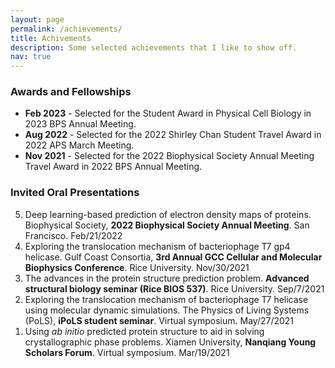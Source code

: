 ```yaml
---
layout: page
permalink: /achievements/
title: Achivements
description: Some selected achievements that I like to show off.
nav: true
---
```


### Awards and Fellowships
- **Feb 2023** - Selected for the Student Award in Physical Cell Biology in 2023 BPS Annual Meeting.
- **Aug 2022** - Selected for the 2022 Shirley Chan Student Travel Award in 2022 APS March Meeting.
- **Nov 2021** - Selected for the 2022 Biophysical Society Annual Meeting Travel Award in 2022 BPS Annual Meeting.

### Invited Oral Presentations

<ol reversed="reversed">
  <li>Deep learning-based prediction of electron density maps of proteins. Biophysical Society, <b>2022 Biophysical Society Annual Meeting</b>. San Francisco. Feb/21/2022</li>
  <li>Exploring the translocation mechanism of bacteriophage T7 gp4 helicase. Gulf Coast Consortia, <b>3rd Annual GCC Cellular and Molecular Biophysics Conference</b>. Rice University. Nov/30/2021</li>
  <li>The advances in the protein structure prediction problem. <b>Advanced structural biology seminar (Rice BIOS 537)</b>. Rice University. Sep/7/2021</li>
  <li>Exploring the translocation mechanism of bacteriophage T7 helicase using molecular dynamic simulations. The Physics of Living Systems (PoLS), <b>iPoLS student seminar</b>. Virtual symposium. May/27/2021</li>
  <li>Using <em>ab initio</em> predicted protein structure to aid in solving crystallographic phase problems. Xiamen University, <b>Nanqiang Young Scholars Forum</b>. Virtual symposium. Mar/19/2021</li>
</ol>

